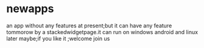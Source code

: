 # newapps
an app without any features at present;but it can have any feature tommorow by a stackedwidgetpage.it can run on windows android and linux later maybe;if you like it ;welcome join us
